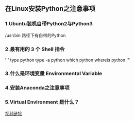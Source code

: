 ## 在Linux安装Python之注意事项

### 1.Ubuntu装机自带Python2与Python3
/usr/bin 路径下有自带的Python

### 2.最有用的 3 个 Shell 指令
'''
type python
type -a python
which python
whereis python
'''
### 3.什么是环境变量 Environmental Variable

### 4.安装Anaconda之注意事项

### 5.Virtual Environment 是什么？

[视频链接]()
